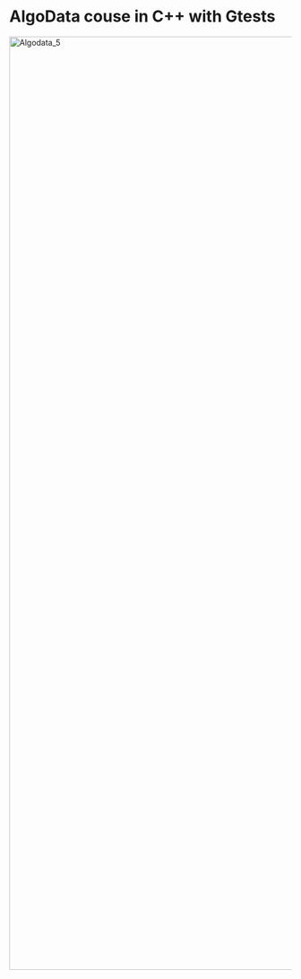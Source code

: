 # AlgoData couse in C++ with Gtests

<img width="1664" alt="Algodata_5" src="https://github.com/user-attachments/assets/45a2cb62-2459-4ace-b1db-24f1ee4e4735">
